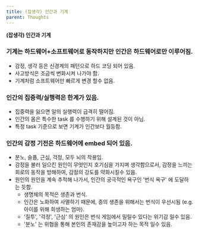 ```yaml
---
title: (잡생각) 인간과 기계
parent: Thoughts
---
```


**(잡생각) 인간과 기계**

### 기계는 하드웨어+소프트웨어로 동작하지만 인간은 하드웨어로만 이루어짐.
- 감정, 생각 등은 신경계의 패턴으로 하드 코딩 되어 있음.
- 사고방식은 조금씩 변화시켜 나가야 함.
- 기계처럼 소프트웨어만 빠르게 변경 할수 없음.

### 인간의 집중력/실행력은 한계가 있음.
- 집중력을 잃으면 일의 실행력이 급격히 떨어짐.
- 인간의 몸은 특수한 task 를 수행하기 위해 설계된 것이 아님.
- 특정 task 기준으로 보면 기계가 인간보다 월등함.

### 인간의 감정 기전은 하드웨어에 embed 되어 있음.
- 분노, 슬픔, 근심, 걱정, 모두 뇌의 작용임.
- 감정을 불러 일으킨 원인이 무엇인지 호기심을 가지며 생각함으로서, 감정을 느끼는 회로의 동작을 방해하여, 감정의 강도를 약화시킬수 있음.
- 원인의 원인을 계속 추적해 나가서, 인간의 궁극적인 욕구인 '번식 욕구' 에 도달하는 듯함.
   - 생명체의 목적은 생존과 번식.
   - 인간은 노화하여 사멸하기 때문에, 종의 생존을 위해서는 번식이 우선시됨 (e.g. 아이를 위해 희생하는 엄마).
   - '질투', '걱정', '근심' 의 원인은 번식 게임에서 밀릴수 있다는 위기감 일수 있음.
   - '분노' 는 위협을 통해 본인의 존재감을 높이고자 하는 목적 일수 있음.

